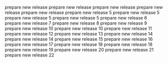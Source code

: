 prepare new release
prepare new release
prepare new release
prepare new release
prepare new release
prepare new release 5
prepare new release 5
prepare new release 5
prepare new release 5
prepare new release 6
prepare new release 7
prepare new release 8
prepare new release 9
prepare new release 10
prepare new release 10
prepare new release 11
prepare new release 12
prepare new release 13
prepare new release 14
prepare new release 14
prepare new release 15
prepare new release 16
prepare new release 17
prepare new release 18
prepare new release 18
prepare new release 19
prepare new release 20
prepare new release 21
prepare new release 22

